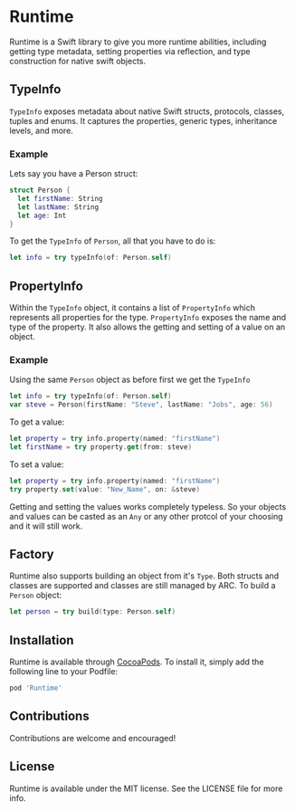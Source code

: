 # Runtime

Runtime is a Swift library to give you more runtime abilities, including getting type metadata, setting properties via reflection, and type construction for native swift objects.

## TypeInfo
`TypeInfo` exposes metadata about native Swift structs, protocols, classes, tuples and enums. It captures the properties, generic types, inheritance levels, and more.
### Example
Lets say you have a Person struct:
```swift
struct Person {
  let firstName: String
  let lastName: String
  let age: Int
}
```
To get the `TypeInfo` of `Person`, all that you have to do is:
```swift
let info = try typeInfo(of: Person.self)
```

## PropertyInfo
Within the `TypeInfo` object, it contains a list of `PropertyInfo` which represents all properties for the type. `PropertyInfo` exposes the name and type of the property. It also allows the getting and setting of a value on an object.
### Example
Using the same `Person` object as before first we get the `TypeInfo`
```swift
let info = try typeInfo(of: Person.self)
var steve = Person(firstName: "Steve", lastName: "Jobs", age: 56)
```
To get a value:
```swift
let property = try info.property(named: "firstName")
let firstName = try property.get(from: steve)
```
To set a value:
```swift
let property = try info.property(named: "firstName")
try property.set(value: "New_Name", on: &steve)
```
Getting and setting the values works completely typeless. So your objects and values can be casted as an `Any` or any other protcol of your choosing and it will still work. 

## Factory
Runtime also supports building an object from it's `Type`. Both structs and classes are supported and classes are still managed by ARC.
To build a `Person` object:
```swift
let person = try build(type: Person.self)
```

## Installation
Runtime is available through [CocoaPods](http://cocoapods.org). To install
it, simply add the following line to your Podfile:
```ruby
pod 'Runtime'
```

## Contributions
Contributions are welcome and encouraged!

## License
Runtime is available under the MIT license. See the LICENSE file for more info.
